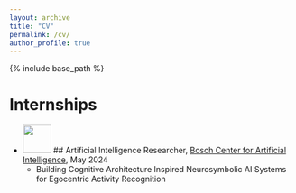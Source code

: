 ```yaml
---
layout: archive
title: "CV"
permalink: /cv/
author_profile: true
---
```


{% include base_path %}

Internships
======

* <img src="https://github.com/kauroy1994/home/assets/57400980/8891649c-c178-41b9-8182-18d9c138fc95" width="50" height="50"> ## Artificial Intelligence Researcher, [Bosch Center for Artificial Intelligence](https://www.bosch-ai.com/), May 2024
  *  Building Cognitive Architecture Inspired Neurosymbolic AI Systems for Egocentric Activity Recognition
